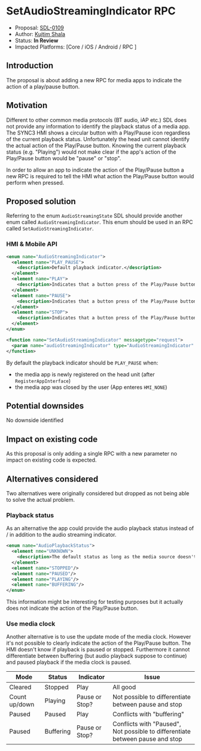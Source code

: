 # SetAudioStreamingIndicator RPC

* Proposal: [SDL-0109](0109-set-audio-streaming-indicator.md)
* Author: [Kujtim Shala](https://github.com/kshala-ford)
* Status: **In Review**
* Impacted Platforms: [Core / iOS / Android / RPC ]

## Introduction

The proposal is about adding a new RPC for media apps to indicate the action of a play/pause button.

## Motivation

Different to other common media protocols (BT audio, iAP etc.) SDL does not provide any information to identify the playback status of a media app. The SYNC3 HMI shows a circular button with a Play/Pause icon regardless of the current playback status. Unfortunately the head unit cannot identify the actual action of the Play/Pause button. Knowing the current playback status (e.g. "Playing") would not make clear if the app's action of the Play/Pause button would be "pause" or "stop".

In order to allow an app to indicate the action of the Play/Pause button a new RPC is required to tell the HMI what action the Play/Pause button would perform when pressed.

## Proposed solution

Referring to the enum `AudioStreamingState` SDL should provide another enum called `AudioStreamingIndicator`. This enum should be used in an RPC called `SetAudioStreamingIndicator`.

### HMI & Mobile API 

```xml
<enum name="AudioStreamingIndicator">
  <element name="PLAY_PAUSE">
    <description>Default playback indicator.</description>
  </element>
  <element name="PLAY">
    <description>Indicates that a button press of the Play/Pause button would start the playback.</description>
  </element>
  <element name="PAUSE">
    <description>Indicates that a button press of the Play/Pause button would pause the current playback.</description>
  </element>
  <element name="STOP">
    <description>Indicates that a button press of the Play/Pause button would stop the current playback.</description>
  </element>
</enum> 

<function name="SetAudioStreamingIndicator" messagetype="request">
  <param name="audioStreamingIndicator" type="AudioStreamingIndicator" mandatory="true" />
</function>
```

By default the playback indicator should be `PLAY_PAUSE` when:
- the media app is newly registered on the head unit (after `RegisterAppInterface`)
- the media app was closed by the user (App enteres `HMI_NONE`)

## Potential downsides

No downside identified

## Impact on existing code

As this proposal is only adding a single RPC with a new parameter no impact on existing code is expected.

## Alternatives considered

Two alternatives were originally considered but dropped as not being able to solve the actual problem.

### Playback status

As an alternative the app could provide the audio playback status instead of / in addition to the audio streaming indicator.

```xml
<enum name="AudioPlaybackStatus">
  <element nme="UNKNOWN">
    <description>The default status as long as the media source doesn't inform about the playback status.</description>
  </element>
  <element name="STOPPED"/>
  <element name="PAUSED"/>
  <element name="PLAYING"/>
  <element name="BUFFERING"/>
</enum>
``` 

This information might be interesting for testing purposes but it actually does not indicate the action of the Play/Pause button.

### Use media clock

Another alternative is to use the update mode of the media clock. However it's not possible to clearly indicate the action of the Play/Pause button. The HMI doesn't know if playback is paused or stopped. Furthermore it cannot differentiate between buffering (but audio playback suppose to continue) and paused playback if the media clock is paused. 

| Mode          | Status    | Indicator       | Issue                                                                         |
| ------------- | --------- | --------------- | ----------------------------------------------------------------------------- |
| Cleared       | Stopped   | Play            | All good                                                                      |
| Count up/down | Playing   | Pause or Stop?  | Not possible to differentiate between pause and stop                          |
| Paused        | Paused    | Play            | Conflicts with "buffering"                                                    |
| Paused        | Buffering | Pause or Stop?  | Conflicts with "Paused", Not possible to differentiate between pause and stop |

